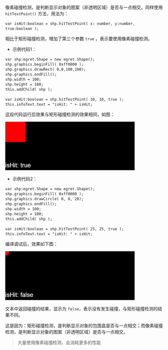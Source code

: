 
像素碰撞检测，是判断显示对象的图案（非透明区域）是否与一点相交。同样使用 `hitTestPoint()` 方法，用法为：

```
var isHit:boolean = shp.hitTestPoint( x: number, y:number, true:boolean );
```

相比于矩形碰撞检测，增加了第三个参数 `true` ，表示要使用像素碰撞检测。

* 示例代码1：

```
var shp:egret.Shape = new egret.Shape();
shp.graphics.beginFill( 0xff0000 );
shp.graphics.drawRect( 0,0,100,100);
shp.graphics.endFill();
shp.width = 100;
shp.height = 100;
this.addChild( shp );

var isHit:boolean = shp.hitTestPoint( 10, 10, true );
this.infoText.text = "isHit: " + isHit;
```

这段代码运行后效果与矩形碰撞检测的效果相同，如图：

![](5565345c3987a.png)

* 示例代码2：

```
var shp:egret.Shape = new egret.Shape();
shp.graphics.beginFill( 0xff0000 );
shp.graphics.drawCircle( 0, 0, 20);
shp.graphics.endFill();
shp.width = 100;
shp.height = 100;
this.addChild( shp );

var isHit:boolean = shp.hitTestPoint( 25, 25, true );
this.infoText.text = "isHit: " + isHit;
```

编译调试后，效果如下图：

![](5565345c3d61d.png)  

文本中返回碰撞的结果，显示为 `false`，表示没有发生碰撞，与矩形碰撞检测的结果不同。

这是因为：矩形碰撞检测，是判断显示对象的包围盒是否与一点相交；而像素碰撞检测，是判断显示对象的图案（非透明区域）是否与一点相交。

>大量使用像素碰撞检测，会消耗更多的性能